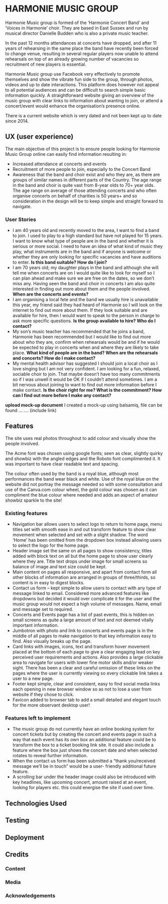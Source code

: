 # HARMONIE MUSIC GROUP

Harmonie Music group is formed of the ‘Harmonie Concert Band’ and ‘Voices in Harmonie’ choir. They are based in East Sussex and run by musical director Danielle Budden who is also a private music teacher.

In the past 12 months attendances at concerts have dropped, and after 11 years of rehearsing in the same place the band have recently been forced to change venue, resulting in several regular players now unable to attend rehearsals on top of an already growing number of vacancies so recruitment of new players is essential. 

Harmonie Music group use Facebook very effectively to promote themselves and show the vibrate fun side to the group, through photos, videos and up to date interactions. This platform does however not appeal to all potential audiences and can be difficult to search simple basic information quickly. A straightforward website giving an overview of the music group with clear links to information about wanting to join, or attend a concert/event would enhance the organisation’s presence online.

There is a current website which is very dated and not been kept up to date since 2014.

## UX (user experience)
The main objective of this project is to ensure people looking for Harmonie Music Group online can easily find information resulting in:
- Increased attendance at concerts and events
- Recruitment of more people to join, especially to the Concert Band
- Awareness that the band and choir exist and who they are, as there are groups of similar names in different parts of the Country.
The age range in the band and choir is quite vast from 8-year olds to 70+ year olds. The age range on average of those attending concerts and who often organise concerts on behalf of charities is 50 years+ and so consideration in the design will be to keep simple and straight forward to navigate.

### User Stories
- I am 40 years old and recently moved to the area, I want to find a band to join. I used to play to a high standard but have not played for 15 years. I want to know what type of people are in the band and whether it is serious or more social. I need to have an idea of what kind of music they play, what instruments are in the band and if anyone is welcome or whether they are only looking for specific vacancies and have auditions to enter. **Is this band suitable? How do I join?**
- I am 70 years old; my daughter plays in the band and although she will tell me when concerts are on I would quite like to look for myself so I can plan ahead and make sure we are free on the dates, so we don’t miss any. Having seen the band and choir in concerts I am also quite interested in finding out more about them and the people involved. **When are the concerts and events?**
- I am organising a local fete and the band we usually hire is unavailable this year, my friend said they had heard of Harmonie so I will look on the internet to find out more about them. If they look suitable and are available for hire, then I would want to speak to the person in charge to ask more specific questions. **Is the group available to hire? Who do I contact?**
- My son’s music teacher has recommended that he joins a band, Harmonie has been recommended but I would like to find out more about who they are, confirm when rehearsals would be and if he would be expected to play in concerts when and where they are likely to take place. **What kind of people are in the band? When are the rehearsals and concerts? How do I make contact?**
- My mental health advisor has suggested I should join a local choir as I love singing but I am not very confident. I am looking for a fun, relaxed, sociable choir to join. That maybe doesn’t have too many commitments so if I was unwell it would be OK if I couldn’t attend sometimes. I am a bit nervous about joining to want to find out more information before I make contact. **Is the choir right for me? What is the commitment? How can I find out more before I make any contact?**

**upload mock-up document**
I created a mock-up using balsamiq, file can be found … …. (include link)


## Features
The site uses real photos throughout to add colour and visually show the people involved. 

The Acme font was chosen using google fonts; seen as clear, slightly quirky and showbiz with the angled edges and the Roboto font complimented it.  It was important to have clear readable text and spacing.

The colour often used by the band is a royal blue, although most performances the band wear black and white. Use of the royal blue on the website did not portray the message needed so with some consultation and use of the Canva.com colour wheel, the gold colour was chosen as it can compliment the blue colour where needed and adds an aspect of amateur showbiz sparkle to the site!

### Existing features
- Navigation bar allows users to select logo to return to home page, menu titles set with smooth ease in and out transform feature to show clear movement when selected and set with a slight shadow. The word ‘Home’ has been omitted from the dropdown box instead allowing users to select the logo for the home page.
- Header image set the same on all pages to show consistency, titles added with block text on all but the home page to show user clearly where they are. Title text drops under image for small screens so balance of image and text size could be kept.
- Main content on pages all responsive, and apart from contact form all other blocks of information are arranged in groups of three/thirds, so content is in easy to digest blocks. 
- Contact us form – kept simple to allow users to contact with any type of message linked to email. Considered more advanced features like dropdowns but decided it would over complicate it for the user and the music group would not expect a high volume of messages. Name, email and message set to required.
- Concerts and Events page has a list of past events, this is hidden on small screens as quite a large amount of text and not deemed vitally important information.
- Jumbotron with photo and link to concerts and events page is in the middle of all pages to make navigation to that key information easy to find. Also visually breaks up the page.
- Card links with images, icons, text and transform hover movement placed at the bottom of each page to give a clear engaging lead on key perceived user requirements and actions. Also provides a large clickable area to navigate for users with lower fine motor skills and/or weaker sight. There has been a clear and careful omission of these links on the pages where the user is currently viewing so every clickable link takes a user to a new page.
- Footer kept simple, clear and consistent, easy to find social media links each opening in new browser window so as not to lose a user from website if they chose to click.
- Favicon added to browser tab to add a small detailed and elegant touch for the more observant desktop user!

### Features left to implement
- The music group do not currently have an online booking system for concert tickets but by creating the concert and events page in such a way that each event has its own box an additional feature could be to transform the box to a ticket booking link site. It could also include a feature where the box just shows the concert date and when selected rotates to reveal further information.
- When the contact us form has been submitted a “thank you/received message we’ll be in touch” would be a user- friendly additional future feature.
- A scrolling bar under the header image could also be introduced with key headlines, like upcoming concert, amount raised at an event, looking for players etc. this could energise the site if used over time.

## Technologies Used

## Testing

## Deployment

## Credits

### Content

### Media

### Acknowledgements
